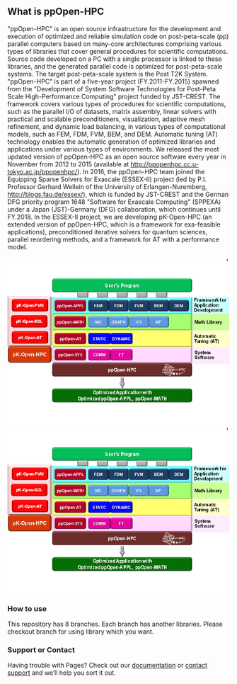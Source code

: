 ## What is ppOpen-HPC

"ppOpen-HPC" is an open source infrastructure for the development and execution of optimized and 
reliable simulation code on post-peta-scale (pp) parallel computers based on many-core architectures 
comprising various types of libraries that cover general procedures for scientific computations. Source 
code developed on a PC with a single processor is linked to these libraries, and the generated parallel 
code is optimized for post-peta-scale systems. The target post-peta-scale system is the Post T2K System. 
"ppOpen-HPC" is part of a five-year project (FY.2011-FY.2015) spawned from the "Development of System 
Software Technologies for Post-Peta Scale High-Performance Computing" project funded by JST-CREST. The 
framework covers various types of procedures for scientific computations, such as the parallel I/O of 
datasets, matrix assembly, linear solvers with practical and scalable preconditioners, visualization, 
adaptive mesh refinement, and dynamic load balancing, in various types of computational models, such as 
FEM, FDM, FVM, BEM, and DEM. Automatic tuning (AT) technology enables the automatic generation of 
optimized libraries and applications under various types of environments. We released the most updated 
version of ppOpen-HPC as an open source software every year in November from 2012 to 2015
(available at http://ppopenhpc.cc.u-tokyo.ac.jp/ppopenhpc/). In 2016, the ppOpen-HPC team joined the Equipping Sparse 
Solvers for Exascale (ESSEX-II) project (led by P.I. Professor Gerhard Wellein of the University of 
Erlangen-Nuremberg, http://blogs.fau.de/essex/), which is funded by JST-CREST and the German DFG 
priority program 1648 "Software for Exascale Computing" (SPPEXA) under a Japan (JST)-Germany (DFG) 
collaboration, which continues until FY.2018. In the ESSEX-II project, we are developing pK-Open-HPC (an 
extended version of ppOpen-HPC, which is a framework for exa-feasible applications), preconditioned 
iterative solvers for quantum sciences, parallel reordering methods, and a framework for AT with a 
performance model.

![Image of ppOpen-HPC](https://github.com/Post-Peta-Crest/ppOpenHPC/blob/master/Image_ppOpen-HPC.png "image")
<img src="https://github.com/Post-Peta-Crest/ppOpenHPC/blob/master/Image_ppOpen-HPC.png" title="An image of ppOpen-HPC">

### How to use

This repository has 8 branches.
Each branch has another libraries.
Please checkout branch for using library which you want.

### Support or Contact

Having trouble with Pages? Check out our [documentation](https://help.github.com/categories/github-pages-basics/) or [contact support](https://github.com/contact) and we’ll help you sort it out.
